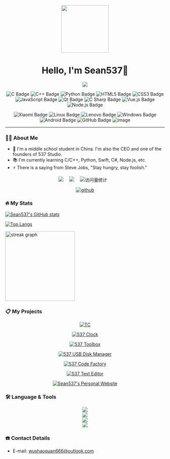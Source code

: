 <div align="center">
  <img height="150" src="https://avatars.githubusercontent.com/u/131773717?v=4"/>
</div>

<h1 align="center">Hello, I'm Sean537👋</h1>

<div align="center">
<img src="https://readme-typing-svg.demolab.com?font=Fira+Code&pause=500&width=435&lines=Stay hungry, stay foolish.;Think Different.;Creative Infinite.&center=true&size=17" />

![C Badge](https://img.shields.io/badge/C-A8B9CC?logo=c&logoColor=fff&style=flat)
![C++ Badge](https://img.shields.io/badge/C%2B%2B-00599C?logo=cplusplus&logoColor=fff&style=flat)
![Python Badge](https://img.shields.io/badge/Python-3776AB?logo=python&logoColor=fff&style=flat)
![HTML5 Badge](https://img.shields.io/badge/HTML5-E34F26?logo=html5&logoColor=fff&style=flat)
![CSS3 Badge](https://img.shields.io/badge/CSS3-1572B6?logo=css3&logoColor=fff&style=flat)
![JavaScript Badge](https://img.shields.io/badge/JavaScript-F7DF1E?logo=javascript&logoColor=000&style=flat)
![Qt Badge](https://img.shields.io/badge/Qt-41CD52?logo=qt&logoColor=fff&style=flat)
![C Sharp Badge](https://img.shields.io/badge/C%20Sharp-239120?logo=csharp&logoColor=fff&style=flat)
![Vue.js Badge](https://img.shields.io/badge/Vue.js-4FC08D?logo=vuedotjs&logoColor=fff&style=flat)
![Node.js Badge](https://img.shields.io/badge/Node.js-393?logo=nodedotjs&logoColor=fff&style=flat)

![Xiaomi Badge](https://img.shields.io/badge/Xiaomi-FF6900?logo=xiaomi&logoColor=fff&style=flat)
![Linux Badge](https://img.shields.io/badge/Linux-FCC624?logo=linux&logoColor=000&style=flat)
![Lenovo Badge](https://img.shields.io/badge/Lenovo-E2231A?logo=lenovo&logoColor=fff&style=flat)
![Windows Badge](https://img.shields.io/badge/Windows-0078D6?logo=windows&logoColor=fff&style=flat)
![Android Badge](https://img.shields.io/badge/Android-3DDC84?logo=android&logoColor=fff&style=flat)
![GitHub Badge](https://img.shields.io/badge/GitHub-181717?logo=github&logoColor=fff&style=flat)
![image](https://img.shields.io/badge/Raspberry_Pi-4B-blue)

<!--

![React Badge](https://img.shields.io/badge/React-61DAFB?logo=react&logoColor=000&style=flat)
![Spring Badge](https://img.shields.io/badge/Spring-6DB33F?logo=spring&logoColor=fff&style=flat)
![MongoDB Badge](https://img.shields.io/badge/MongoDB-47A248?logo=mongodb&logoColor=fff&style=flat)
![Django Badge](https://img.shields.io/badge/Django-092E20?logo=django&logoColor=fff&style=flat)
![R Badge](https://img.shields.io/badge/R-276DC3?logo=r&logoColor=fff&style=flat)
![PHP Badge](https://img.shields.io/badge/PHP-777BB4?logo=php&logoColor=fff&style=flat)
![TypeScript Badge](https://img.shields.io/badge/TypeScript-3178C6?logo=typescript&logoColor=fff&style=flat)
![jQuery Badge](https://img.shields.io/badge/jQuery-0769AD?logo=jquery&logoColor=fff&style=flat)
![Vite Badge](https://img.shields.io/badge/Vite-646CFF?logo=vite&logoColor=fff&style=flat)
![Three.js Badge](https://img.shields.io/badge/Three.js-092E20?logo=threedotjs&logoColor=fff&style=flat)
-->
</div>

---

### 👩‍💻  About Me

- 🔭 I'm a middle school student in China. I'm also the CEO and one of the founders of 537 Studio.</br>
- 📚 I'm currently learning C/C++, Python, Swift, C#, Node.js, etc.</br>
- ⚡ There is a saying from Steve Jobs, "Stay hungry, stay foolish."

<div align="center">
<a href="https://sunguoqi.com/"><img src="https://img.shields.io/badge/Website-网站-8c36db" /></a>&emsp;
<a href="https://space.bilibili.com/3493272892738031"><img src="https://img.shields.io/badge/Bilibili-B站-ff69b4" /></a>&emsp;
<!-- visitor -->
<img src="https://komarev.com/ghpvc/?username=Sean537&label=Views&color=orange&style=flat" alt="访问量统计" />&emsp;

[![github](https://img.shields.io/badge/dynamic/json?label=GitHub&suffix=%20followers&query=%24.data.totalSubs&url=https%3A%2F%2Fapi.spencerwoo.com%2Fsubstats%2F%3Fsource%3Dgithub%26queryKey%3DSean537&labelColor=282c34&color=009f8f&logo=github&longCache=true)](https://github.com/Sean537)
</div>

### 🔥  My Stats

[![Sean537's GitHub stats](https://github-readme-stats.vercel.app/api?username=Sean537&show_icons=true&include_all_commits=true&count_private=true)](https://github.com/Sean537)

[![Top Langs](https://github-readme-stats.vercel.app/api/top-langs/?username=Sean537&layout=compact&langs_count=10)](https://github.com/Sean537)

<img src="https://streak-stats.demolab.com?user=Sean537&locale=en&mode=daily&hide_border=false&border_radius=5&order=3" height="220" alt="streak graph"  />

### 📋  My Projects

<div align="center">

[![TC](https://github-readme-stats.vercel.app/api/pin/?username=Sean537&repo=TC)](https://github.com/Sean537/TC)

[![537 Clock](https://github-readme-stats.vercel.app/api/pin/?username=Sean537&repo=537Clock)](https://github.com/Sean537/537Clock)

[![537 Toolbox](https://github-readme-stats.vercel.app/api/pin/?username=537Studio&repo=537Toolbox)](https://github.com/537Studio/537Toolbox)

[![537 USB Disk Manager](https://github-readme-stats.vercel.app/api/pin/?username=537Studio&repo=537USBDiskManager)](https://github.com/537Studio/537USBDiskManager)

[![537 Code Factory](https://github-readme-stats.vercel.app/api/pin/?username=Sean537&repo=537CodeFactory)](https://github.com/Sean537/537CodeFactory)

[![537 Text Editor](https://github-readme-stats.vercel.app/api/pin/?username=Sean537&repo=537TextEditor)](https://github.com/Sean537/537TextEditor)

[![Sean537's Personal Website](https://github-readme-stats.vercel.app/api/pin/?username=Sean537&repo=sean537.github.io)](https://github.com/Sean537/sean537.github.io)

</div>

### 🛠️  Language & Tools

<div align="center">
<img src="https://skillicons.dev/icons?i=c,cpp,cs,py,swift,html,css,js" /></br>
<img src="https://skillicons.dev/icons?i=vscode,visualstudio,vim,git" /></br>
<img src="https://skillicons.dev/icons?i=ps,ae,pr,au" /></br>
<img src="https://skillicons.dev/icons?i=windows,apple,linux" /></br>
</div>

### ☎️  Contact Details

- E-mail: <wushaoquan666@outlook.com>
